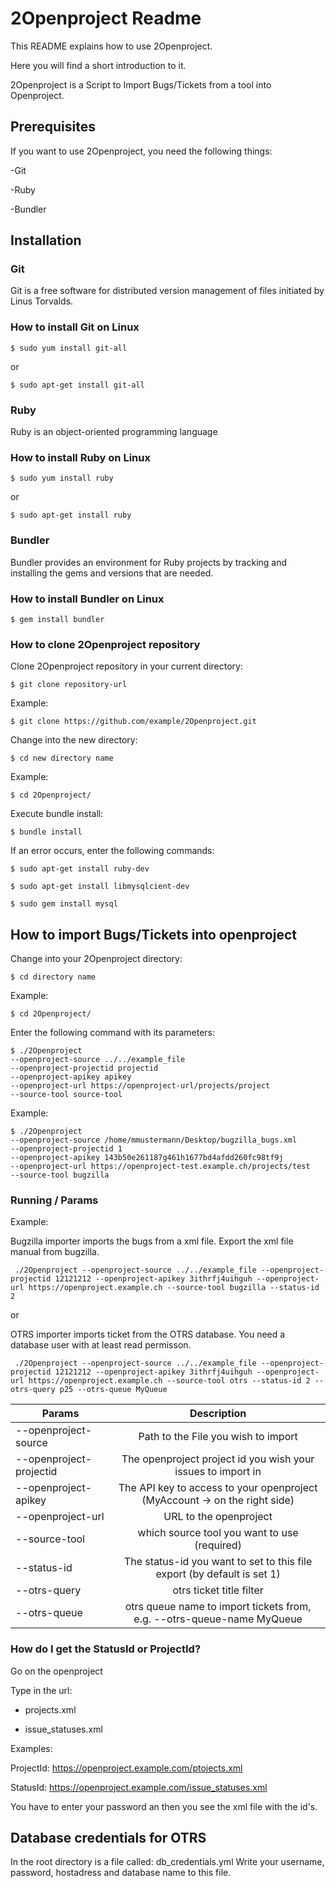 # 2Openproject Readme

This README explains how to use 2Openproject. 

Here you will find a short introduction to it.

2Openproject is a Script to Import Bugs/Tickets from a tool into Openproject.

## Prerequisites

If you want to use 2Openproject, you need the following things:

-Git

-Ruby

-Bundler

## Installation

### Git

Git is a free software for distributed version management of files initiated by Linus Torvalds.

### How to install Git on Linux

```
$ sudo yum install git-all
```

or

```
$ sudo apt-get install git-all
```

### Ruby

Ruby is an object-oriented programming language

### How to install Ruby on Linux

```
$ sudo yum install ruby
```

or

```
$ sudo apt-get install ruby
```

### Bundler

Bundler provides an environment for Ruby projects by tracking and installing the gems and versions that are needed.

### How to install Bundler on Linux

```
$ gem install bundler
```

### How to clone 2Openproject repository 

Clone 2Openproject repository in your current directory:

```
$ git clone repository-url
```
Example:

```
$ git clone https://github.com/example/2Openproject.git
```

Change into the new directory:

```
$ cd new directory name
```

Example:

```
$ cd 2Openproject/
```

Execute bundle install:

```
$ bundle install
```

If an error occurs, enter the following commands:

```
$ sudo apt-get install ruby-dev
```

```
$ sudo apt-get install libmysqlcient-dev
```

```
$ sudo gem install mysql
```

## How to import Bugs/Tickets into openproject

Change into your 2Openproject directory:

```
$ cd directory name
```

Example:

```
$ cd 2Openproject/
```

Enter the following command with its parameters:

```
$ ./2Openproject 
--openproject-source ../../example_file
--openproject-projectid projectid
--openproject-apikey apikey
--openproject-url https://openproject-url/projects/project
--source-tool source-tool
```

Example:

```
$ ./2Openproject 
--openproject-source /home/mmustermann/Desktop/bugzilla_bugs.xml
--openproject-projectid 1
--openproject-apikey 143b50e261187g461h1677bd4afdd260fc98tf9j
--openproject-url https://openproject-test.example.ch/projects/test
--source-tool bugzilla
```

### Running / Params

Example:

Bugzilla importer imports the bugs from a xml file. Export the xml file manual from bugzilla. 

```
 ./2Openproject --openproject-source ../../example_file --openproject-projectid 12121212 --openproject-apikey 3ithrfj4uihguh --openproject-url https://openproject.example.ch --source-tool bugzilla --status-id 2
```
or

OTRS importer imports ticket from the OTRS database. You need a database user with at least read permisson.

```
 ./2Openproject --openproject-source ../../example_file --openproject-projectid 12121212 --openproject-apikey 3ithrfj4uihguh --openproject-url https://openproject.example.ch --source-tool otrs --status-id 2 --otrs-query p25 --otrs-queue MyQueue
```

| Params | Description           |
| ------------------------------- |:-------------:|
| --openproject-source     | Path to the File you wish to import |
| --openproject-projectid     | The openproject project id you wish your issues to import in      |
| --openproject-apikey | The API key to access to your openproject (MyAccount -> on the right side)      |
| --openproject-url | URL to the openproject  |
| --source-tool | which source tool you want to use (required) | Options: bugzilla, OTRS |
| --status-id | The status-id you want to set to this file export (by default is set 1)|
| --otrs-query | otrs ticket title filter|
| --otrs-queue | otrs queue name to import tickets from, e.g. --otrs-queue-name MyQueue|

### How do I get the StatusId or ProjectId?

Go on the openproject

Type in the url: 

- projects.xml

- issue_statuses.xml

Examples:

ProjectId: https://openproject.example.com/ptojects.xml

StatusId: https://openproject.example.com/issue_statuses.xml

You have to enter your password an then you see the xml file with the id's.

## Database credentials for OTRS

In the root directory is a file called: db_credentials.yml
Write your username, password, hostadress and database name to this file.
